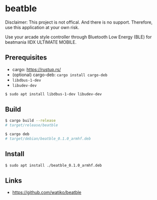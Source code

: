 # beatble

Disclaimer: This project is not offical. And there is no support. Therefore, use this application at your own risk.

Use your arcade style controller through Bluetooth Low Energy (BLE) for beatmania IIDX ULTIMATE MOBILE.

## Prerequisites

- cargo: https://rustup.rs/
- (optional) cargo-deb: `cargo install cargo-deb`
- `libdbus-1-dev`
- `libudev-dev`

```bash
$ sudo apt install libdbus-1-dev libudev-dev
```

## Build

```bash
$ cargo build --release
# target/release/beatble
```

```bash
$ cargo deb
# target/debian/beatble_0.1.0_armhf.deb
```

## Install

```bash
$ sudo apt install ./beatble_0.1.0_armhf.deb
```

## Links

- https://github.com/watiko/beatble
